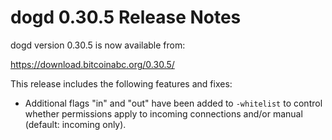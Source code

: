 # dogd 0.30.5 Release Notes

dogd version 0.30.5 is now available from:

  <https://download.bitcoinabc.org/0.30.5/>

This release includes the following features and fixes:
  - Additional flags "in" and "out" have been added to `-whitelist` to control whether
    permissions apply to incoming connections and/or manual (default: incoming only).
